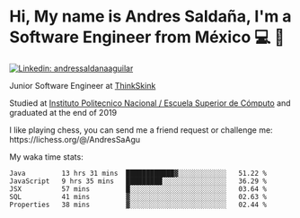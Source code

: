 # Hi, My name is Andres Saldaña, I'm a Software Engineer from México :computer: :boy:

[![Linkedin: andressaldanaaguilar](https://img.shields.io/badge/-andressaldanaaguilar-blue?style=flat-square&logo=Linkedin&logoColor=white&link=https://www.linkedin.com/in/thaianebraga/)](https://www.linkedin.com/in/andressaldanaaguilar)

<p>Junior Software Engineer at <a href="https://www.thinkskink.com/">ThinkSkink</a></p>
<p>Studied at <a href="https://en.wikipedia.org/wiki/ESCOM">Instituto Politecnico Nacional / Escuela Superior de Cómputo</a> and graduated at the end of 2019</p>
<p>I like playing chess, you can send me a friend request or challenge me: https://lichess.org/@/AndresSaAgu</p>

<p> My waka time stats: </p>

<!--START_SECTION:waka-->
```text
Java         13 hrs 31 mins  ████████████▓░░░░░░░░░░░░   51.22 % 
JavaScript   9 hrs 35 mins   █████████░░░░░░░░░░░░░░░░   36.29 % 
JSX          57 mins         █░░░░░░░░░░░░░░░░░░░░░░░░   03.64 % 
SQL          41 mins         ▓░░░░░░░░░░░░░░░░░░░░░░░░   02.63 % 
Properties   38 mins         ▓░░░░░░░░░░░░░░░░░░░░░░░░   02.44 % 
```
<!--END_SECTION:waka-->

